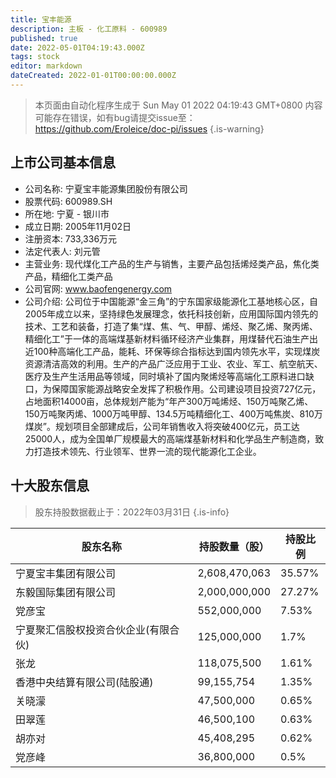 ```yaml
---
title: 宝丰能源
description: 主板 - 化工原料 - 600989
published: true
date: 2022-05-01T04:19:43.000Z
tags: stock
editor: markdown
dateCreated: 2022-01-01T00:00:00.000Z
---
```


> 本页面由自动化程序生成于 Sun May 01 2022 04:19:43 GMT+0800
> 内容可能存在错误，如有bug请提交issue至：https://github.com/Eroleice/doc-pi/issues
{.is-warning}

## 上市公司基本信息
- 公司名称: 宁夏宝丰能源集团股份有限公司
- 股票代码: 600989.SH
- 所在地: 宁夏 - 银川市
- 成立日期: 2005年11月02日
- 注册资本: 733,336万元
- 法定代表人: 刘元管
- 主营业务: 现代煤化工产品的生产与销售，主要产品包括烯烃类产品，焦化类产品，精细化工类产品
- 公司官网: www.baofengenergy.com
- 公司介绍: 公司位于中国能源“金三角”的宁东国家级能源化工基地核心区，自2005年成立以来，坚持绿色发展理念，依托科技创新，应用国际国内领先的技术、工艺和装备，打造了集“煤、焦、气、甲醇、烯烃、聚乙烯、聚丙烯、精细化工”于一体的高端煤基新材料循环经济产业集群，用煤替代石油生产出近100种高端化工产品，能耗、环保等综合指标达到国内领先水平，实现煤炭资源清洁高效的利用。生产的产品广泛应用于工业、农业、军工、航空航天、医疗及生产生活用品等领域，同时填补了国内聚烯烃等高端化工原料进口缺口，为保障国家能源战略安全发挥了积极作用。公司建设项目投资727亿元，占地面积14000亩，总体规划产能为“年产300万吨烯烃、150万吨聚乙烯、150万吨聚丙烯、1000万吨甲醇、134.5万吨精细化工、400万吨焦炭、810万煤炭”。规划项目全部建成后，公司年销售收入将突破400亿元，员工达25000人，成为全国单厂规模最大的高端煤基新材料和化学品生产制造商，致力打造技术领先、行业领军、世界一流的现代能源化工企业。


## 十大股东信息
> 股东持股数据截止于：2022年03月31日
{.is-info}

| 股东名称 | 持股数量（股） | 持股比例 |
| --- | --- | --- |
| 宁夏宝丰集团有限公司 | 2,608,470,063 | 35.57% |
| 东毅国际集团有限公司 | 2,000,000,000 | 27.27% |
| 党彦宝 | 552,000,000 | 7.53% |
| 宁夏聚汇信股权投资合伙企业(有限合伙) | 125,000,000 | 1.7% |
| 张龙 | 118,075,500 | 1.61% |
| 香港中央结算有限公司(陆股通) | 99,155,754 | 1.35% |
| 关晓濛 | 47,500,000 | 0.65% |
| 田翠莲 | 46,500,100 | 0.63% |
| 胡亦对 | 45,408,295 | 0.62% |
| 党彦峰 | 36,800,000 | 0.5% |




